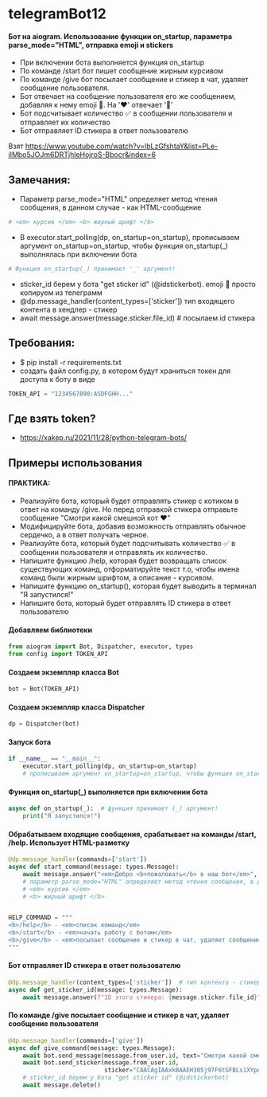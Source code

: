 # telegramBot12

#### Бот на aiogram. Использование функции on_startup, параметра parse_mode="HTML", отправка emoji и stickers

* При включении бота выполняется функция on_startup
* По команде /start бот пишет сообщение жирным курсивом
* По команде /give бот посылает сообщение и стикер в чат, удаляет сообщение пользователя.
* Бот отвечает на сообщение пользователя его же сообщением, добавляя к нему emoji 🤪. На '❤️' отвечает '🖤'
* Бот подсчитывает количество ✅ в сообщении пользователя и отправляет их количество
* Бот отправляет ID стикера в ответ пользователю

Взят https://www.youtube.com/watch?v=lbLzGfshtaY&list=PLe-iIMbo5JOJm6DRTjhleHojroS-Bbocr&index=6

## Замечания:

* Параметр parse_mode="HTML" определяет метод чтения сообщения, в данном случае - как HTML-сообщение

```python
# <em> курсив </em> <b> жирный шрифт </b>
```

* В executor.start_polling(dp, on_startup=on_startup), прописываем аргумент on_startup=on_startup, чтобы функция
  on_startup(_) выполнялась при включении бота

```python
# Функция on_startup(_) принимает '_' аргумент!
```

* sticker_id берем у бота "get sticker id" (@idstickerbot). emoji 🤪 просто копируем из телеграмм
* @dp.message_handler(content_types=['sticker']) тип входящего контента в хендлер - стикер
* await message.answer(message.sticker.file_id)  # посылаем id стикера

## Требования:

* $ pip install -r requirements.txt
* создать файл config.py, в котором будут храниться токен для доступа к боту в виде

```python 
TOKEN_API = "1234567890:ASDFGHH..."
```

## Где взять token?

* https://xakep.ru/2021/11/28/python-telegram-bots/

## Примеры использования

#### ПРАКТИКА:

* Реализуйте бота, который будет отправлять стикер с котиком в ответ на команду /give. Но перед отправкой стикера
  отправьте сообщение "Смотри какой смешной кот ❤️"
* Модифицируйте бота, добавив возможность отправлять обычное сердечко, а в ответ получать черное.
* Реализуйте бота, который будет подсчитывать количество ✅ в сообщении пользователя и отправлять их количество.
* Напишите функцию /help, которая будет возвращать список существующих команд, отформатируйте текст т.о, чтобы имена
  команд были жирным шрифтом, а описание - курсивом.
* Напишите функцию on_startup(), которая будет выводить в терминал "Я запустился!"
* Напишите бота, который будет отправлять ID стикера в ответ пользователю

#### Добавляем библиотеки

```python
from aiogram import Bot, Dispatcher, executor, types
from config import TOKEN_API
```

#### Создаем экземпляр класса Bot

```python
bot = Bot(TOKEN_API)
```

#### Создаем экземпляр класса Dispatcher

```python
dp = Dispatcher(bot)
```

#### Запуск бота

```python
if __name__ == "__main__":
    executor.start_polling(dp, on_startup=on_startup)
    # прописываем аргумент on_startup=on_startup, чтобы функция on_startup(_) выполнялась при включении бота
```

#### Функция on_startup(_) выполняется при включении бота

```python
async def on_startup(_):  # функция принимает (_) аргумент!
    print("Я запустился!")
```

#### Обрабатываем входящие сообщения, срабатывает на команды /start, /help. Использует HTML-разметку

```python
@dp.message_handler(commands=['start'])
async def start_command(message: types.Message):
    await message.answer("<em>Добро <b>пожаловать</b> в наш бот</em>", parse_mode="HTML")
    # параметр parse_mode="HTML" определяет метод чтения сообщения, в данном случае - как HTML-сообщение
    # <em> курсив </em>
    # <b> жирный шрифт </b>


HELP_COMMAND = """
<b>/help</b> - <em>список команд</em>
<b>/start</b> - <em>начать работу с ботом</em>
<b>/give</b> - <em>посылает сообщение и стикер в чат, удаляет сообщение пользователя</em>
"""
```

#### Бот отправляет ID стикера в ответ пользователю

```python
@dp.message_handler(content_types=['sticker'])  # тип контента - стикер
async def get_sticker_id(message: types.Message):
    await message.answer(f"ID этого стикера: {message.sticker.file_id}")  # посылаем id стикера
```

#### По команде /give посылает сообщение и стикер в чат, удаляет сообщение пользователя

```python
@dp.message_handler(commands=['give'])
async def give_command(message: types.Message):
    await bot.send_message(message.from_user.id, text="Смотри какой смешной кот ❤️")
    await bot.send_sticker(message.from_user.id,
                           sticker="CAACAgIAAxkBAAEH305j97F6tGFBLsiXYpArYZ88f6d8wAACUwADrWW8FKPXOfaLMFQULgQ")
    # sticker_id берем у бота "get sticker id" (@idstickerbot)
    await message.delete()
```